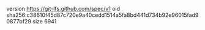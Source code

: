 version https://git-lfs.github.com/spec/v1
oid sha256:c38610f45d87c720e9a40cedd1514a5fa8bd441d734b92e96015fad90877bf29
size 6941
